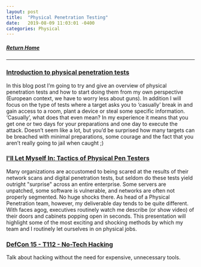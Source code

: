 ```yaml
---
layout: post
title:  "Physical Penetration Testing"
date:   2019-08-09 11:03:01 -0400
categories: Physical
---
```

##### [Return Home](https://thegetch.github.io/penetration/testing/resources/2020/07/24/Home/)

---

### [Introduction to physical penetration tests](https://diablohorn.com/2019/07/21/introduction-to-physical-penetration-tests/)

In this blog post I’m going to try and give an overview of physical penetration tests and how to start doing them from my own perspective (European context, we have to worry less about guns). In addition I will focus on the type of tests where a target asks you to ‘casually’ break in and gain access to a room, plant a device or steal some specific information. ‘Casually’, what does that even mean? In my experience it means that you get one or two days for your preparations and one day to execute the attack. Doesn’t seem like a lot, but you’d be surprised how many targets can be breached with minimal preparations, some courage and the fact that you aren’t really going to jail when caught ;)

### [I'll Let Myself In: Tactics of Physical Pen Testers](https://www.youtube.com/watch?v=rnmcRTnTNC8&feature=youtu.be)

Many organizations are accustomed to being scared at the results of their network scans and digital penetration tests, but seldom do these tests yield outright "surprise" across an entire enterprise. Some servers are unpatched, some software is vulnerable, and networks are often not properly segmented. No huge shocks there. As head of a Physical Penetration team, however, my deliverable day tends to be quite different. With faces agog, executives routinely watch me describe (or show video) of their doors and cabinets popping open in seconds. This presentation will highlight some of the most exciting and shocking methods by which my team and I routinely let ourselves in on physical jobs.

### [DefCon 15 - T112 - No-Tech Hacking](https://www.youtube.com/watch?v=5CWrzVJYLWw)

Talk about hacking without the need for expensive, unnecessary tools.
